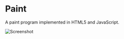 # Paint
A paint program implemented in HTML5 and JavaScript.

![Screenshot](https://github.com/thiscouldbebetter/Paint/Screenshot.png)